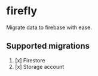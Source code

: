 # firefly

Migrate data to firebase with ease.

## Supported migrations

1. [x] Firestore
2. [x] Storage account
